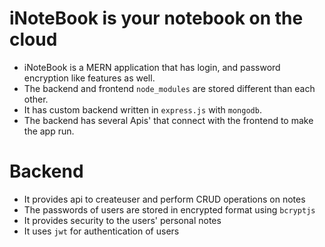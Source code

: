 # iNoteBook is your notebook on the cloud
- iNoteBook is a MERN application that has login, and password encryption like features as well. 
- The backend and frontend `node_modules` are stored different than each other.
- It has custom backend written in `express.js` with `mongodb`.
- The backend has several Apis' that connect with the frontend to make the app run.

# Backend
- It provides api to createuser and perform CRUD operations on notes
- The passwords of users are stored in encrypted format using `bcryptjs`
- It provides security to the users' personal notes
- It uses `jwt` for authentication of users
